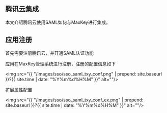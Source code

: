 <h2>腾讯云集成</h2>
本文介绍腾讯云使用SAML如何与MaxKey进行集成。

<h2>应用注册</h2>

首先需要注册腾讯云，并开通SAML认证功能

应用在MaxKey管理系统进行注册，注册的配置信息如下

<img src="{{ "/images/sso/sso_saml_txy_conf.png" | prepend: site.baseurl }}?{{ site.time | date: "%Y%m%d%H%M" }}"  alt=""/>

扩展属性配置

<img src="{{ "/images/sso/sso_saml_txy_conf_ex.png" | prepend: site.baseurl }}?{{ site.time | date: "%Y%m%d%H%M" }}"  alt=""/>